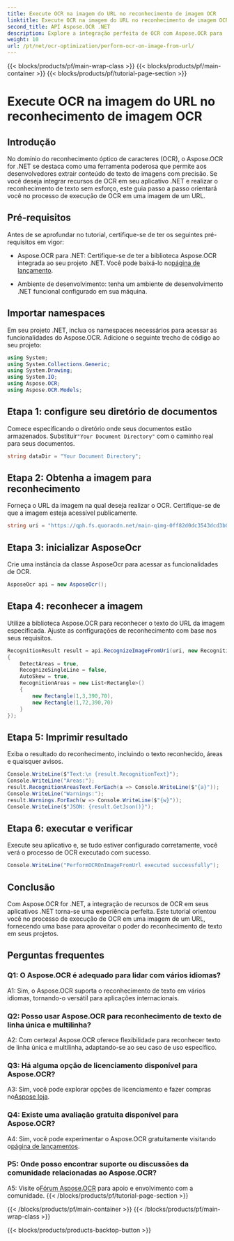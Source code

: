 ```yaml
---
title: Execute OCR na imagem do URL no reconhecimento de imagem OCR
linktitle: Execute OCR na imagem do URL no reconhecimento de imagem OCR
second_title: API Aspose.OCR .NET
description: Explore a integração perfeita de OCR com Aspose.OCR para .NET. Reconheça texto de imagens com precisão.
weight: 10
url: /pt/net/ocr-optimization/perform-ocr-on-image-from-url/
---
```


{{< blocks/products/pf/main-wrap-class >}}
{{< blocks/products/pf/main-container >}}
{{< blocks/products/pf/tutorial-page-section >}}

# Execute OCR na imagem do URL no reconhecimento de imagem OCR

## Introdução

No domínio do reconhecimento óptico de caracteres (OCR), o Aspose.OCR for .NET se destaca como uma ferramenta poderosa que permite aos desenvolvedores extrair conteúdo de texto de imagens com precisão. Se você deseja integrar recursos de OCR em seu aplicativo .NET e realizar o reconhecimento de texto sem esforço, este guia passo a passo orientará você no processo de execução de OCR em uma imagem de um URL.

## Pré-requisitos

Antes de se aprofundar no tutorial, certifique-se de ter os seguintes pré-requisitos em vigor:

-  Aspose.OCR para .NET: Certifique-se de ter a biblioteca Aspose.OCR integrada ao seu projeto .NET. Você pode baixá-lo no[página de lançamento](https://releases.aspose.com/ocr/net/).

- Ambiente de desenvolvimento: tenha um ambiente de desenvolvimento .NET funcional configurado em sua máquina.

## Importar namespaces

Em seu projeto .NET, inclua os namespaces necessários para acessar as funcionalidades do Aspose.OCR. Adicione o seguinte trecho de código ao seu projeto:

```csharp
using System;
using System.Collections.Generic;
using System.Drawing;
using System.IO;
using Aspose.OCR;
using Aspose.OCR.Models;
```

## Etapa 1: configure seu diretório de documentos

 Comece especificando o diretório onde seus documentos estão armazenados. Substituir`"Your Document Directory"` com o caminho real para seus documentos.

```csharp
string dataDir = "Your Document Directory";
```

## Etapa 2: Obtenha a imagem para reconhecimento

Forneça o URL da imagem na qual deseja realizar o OCR. Certifique-se de que a imagem esteja acessível publicamente.

```csharp
string uri = "https://qph.fs.quoracdn.net/main-qimg-0ff82d0dc3543dcd3b06028f5476c2e4";
```

## Etapa 3: inicializar AsposeOcr

Crie uma instância da classe AsposeOcr para acessar as funcionalidades de OCR.

```csharp
AsposeOcr api = new AsposeOcr();
```

## Etapa 4: reconhecer a imagem

Utilize a biblioteca Aspose.OCR para reconhecer o texto do URL da imagem especificada. Ajuste as configurações de reconhecimento com base nos seus requisitos.

```csharp
RecognitionResult result = api.RecognizeImageFromUri(uri, new RecognitionSettings
{
    DetectAreas = true,
    RecognizeSingleLine = false,
    AutoSkew = true,
    RecognitionAreas = new List<Rectangle>()
    {
        new Rectangle(1,3,390,70),
        new Rectangle(1,72,390,70)
    }
});
```

## Etapa 5: Imprimir resultado

Exiba o resultado do reconhecimento, incluindo o texto reconhecido, áreas e quaisquer avisos.

```csharp
Console.WriteLine($"Text:\n {result.RecognitionText}");
Console.WriteLine("Areas:");
result.RecognitionAreasText.ForEach(a => Console.WriteLine($"{a}"));
Console.WriteLine("Warnings:");
result.Warnings.ForEach(w => Console.WriteLine($"{w}"));
Console.WriteLine($"JSON: {result.GetJson()}");
```

## Etapa 6: executar e verificar

Execute seu aplicativo e, se tudo estiver configurado corretamente, você verá o processo de OCR executado com sucesso.

```csharp
Console.WriteLine("PerformOCROnImageFromUrl executed successfully");
```

## Conclusão

Com Aspose.OCR for .NET, a integração de recursos de OCR em seus aplicativos .NET torna-se uma experiência perfeita. Este tutorial orientou você no processo de execução de OCR em uma imagem de um URL, fornecendo uma base para aproveitar o poder do reconhecimento de texto em seus projetos.

## Perguntas frequentes

### Q1: O Aspose.OCR é adequado para lidar com vários idiomas?

A1: Sim, o Aspose.OCR suporta o reconhecimento de texto em vários idiomas, tornando-o versátil para aplicações internacionais.

### Q2: Posso usar Aspose.OCR para reconhecimento de texto de linha única e multilinha?

A2: Com certeza! Aspose.OCR oferece flexibilidade para reconhecer texto de linha única e multilinha, adaptando-se ao seu caso de uso específico.

### Q3: Há alguma opção de licenciamento disponível para Aspose.OCR?

 A3: Sim, você pode explorar opções de licenciamento e fazer compras no[Aspose loja](https://purchase.aspose.com/buy).

### Q4: Existe uma avaliação gratuita disponível para Aspose.OCR?

 A4: Sim, você pode experimentar o Aspose.OCR gratuitamente visitando o[página de lançamentos](https://releases.aspose.com/).

### P5: Onde posso encontrar suporte ou discussões da comunidade relacionadas ao Aspose.OCR?

 A5: Visite o[Fórum Aspose.OCR](https://forum.aspose.com/c/ocr/16) para apoio e envolvimento com a comunidade.
{{< /blocks/products/pf/tutorial-page-section >}}

{{< /blocks/products/pf/main-container >}}
{{< /blocks/products/pf/main-wrap-class >}}

{{< blocks/products/products-backtop-button >}}
